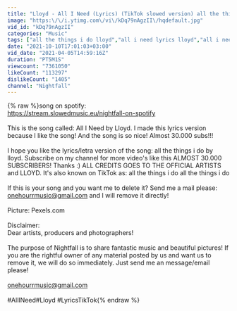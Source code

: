 ```yaml
---
title: "Lloyd - All I Need (Lyrics) (TikTok slowed version) all the things i do"
image: "https:\/\/i.ytimg.com\/vi\/kDq79nAgzII\/hqdefault.jpg"
vid_id: "kDq79nAgzII"
categories: "Music"
tags: ["all the things i do lloyd","all i need lyrics lloyd","all i need tiktok slowed"]
date: "2021-10-10T17:01:03+03:00"
vid_date: "2021-04-05T14:59:16Z"
duration: "PT5M1S"
viewcount: "7361050"
likeCount: "113297"
dislikeCount: "1405"
channel: "Nightfall"
---
```

{% raw %}song on spotify:<br /><a rel="nofollow" target="blank" href="https://stream.slowedmusic.eu/nightfall-on-spotify">https://stream.slowedmusic.eu/nightfall-on-spotify</a><br /><br />This is the song called: All I Need by Lloyd. I made this lyrics version because I like the song! And the song is so nice! Almost 30.000 subs!!!<br /><br />I hope you like the lyrics/letra version of the song: all the things i do by lloyd. Subscribe on my channel for more video's like this ALMOST 30.000 SUBSCRIBERS! Thanks :) ALL CREDITS GOES TO THE OFFICIAL ARTISTS and LLOYD. It's also known on TikTok as: all the things i do all the things i do<br /><br />If this is your song and you want me to delete it? Send me a mail please: onehourrmusic@gmail.com and I will remove it directly!<br /><br />Picture: Pexels.com<br /><br />Disclaimer:<br />Dear artists, producers and photographers!<br /><br />The purpose of Nightfall is to share fantastic music and beautiful pictures! If you are the rightful owner of any material posted by us and want us to remove it, we will do so immediately. Just send me an message/email please!<br /><br />onehourrmusic@gmail.com<br /><br />#AllINeed​ #Lloyd​ #LyricsTikTok{% endraw %}
